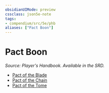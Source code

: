 ```yaml
---
obsidianUIMode: preview
cssclass: json5e-note
tags:
- compendium/src/5e/phb
aliases: ["Pact Boon"]
---
```

# Pact Boon
*Source: Player's Handbook. Available in the SRD.* 

- [Pact of the Blade](/compendium/optional-features/pact-of-the-blade.md)
- [Pact of the Chain](/compendium/optional-features/pact-of-the-chain.md)
- [Pact of the Tome](/compendium/optional-features/pact-of-the-tome.md)
